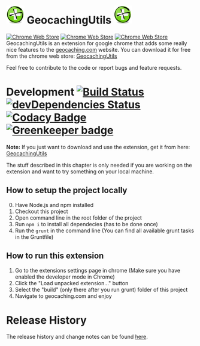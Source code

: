 # ![](source/img/appIcon/appIcon48.png) GeocachingUtils ![](source/img/appIcon/appIcon48.png)
[![Chrome Web Store](https://img.shields.io/chrome-web-store/users/aiddapoflafkbecobkoiakgagaijacaa.svg)](https://chrome.google.com/webstore/detail/geocachingutils/aiddapoflafkbecobkoiakgagaijacaa) [![Chrome Web Store](https://img.shields.io/chrome-web-store/stars/aiddapoflafkbecobkoiakgagaijacaa.svg)](https://chrome.google.com/webstore/detail/geocachingutils/aiddapoflafkbecobkoiakgagaijacaa) [![Chrome Web Store](https://img.shields.io/chrome-web-store/price/nimelepbpejjlbmoobocpfnjhihnpked.svg)](https://chrome.google.com/webstore/detail/geocachingutils/aiddapoflafkbecobkoiakgagaijacaa)
GeocachingUtils is an extension for google chrome that adds some really nice features to the  [geocaching.com](http://www.geocaching.com) website. You can download it for free from the chrome web store: [GeocachingUtils](https://chrome.google.com/webstore/detail/geocaching-utils/aiddapoflafkbecobkoiakgagaijacaa)

Feel free to contribute to the code or report bugs and feature requests.

# Development [![Build Status](https://travis-ci.org/ControlTheBit/geocachingUtils.svg?branch=master)](https://travis-ci.org/ControlTheBit/geocachingUtils) [![devDependencies Status](https://david-dm.org/ControlTheBit/geocachingUtils/dev-status.svg)](https://david-dm.org/ControlTheBit/geocachingUtils?type=dev) [![Codacy Badge](https://api.codacy.com/project/badge/Grade/cf87c3274b224e20b4be789ae76037f5)](https://www.codacy.com/app/ControlTheBit/geocachingUtils?utm_source=github.com&amp;utm_medium=referral&amp;utm_content=ControlTheBit/geocachingUtils&amp;utm_campaign=Badge_Grade) [![Greenkeeper badge](https://badges.greenkeeper.io/ControlTheBit/geocachingUtils.svg)](https://greenkeeper.io/)

**Note:** If you just want to download and use the extension, get it from here: [GeocachingUtils](https://chrome.google.com/webstore/detail/geocaching-utils/aiddapoflafkbecobkoiakgagaijacaa)

The stuff described in this chapter is only needed if you are working on the extension and want to try something on your local machine. 

## How to setup the project locally
0. Have Node.js and npm installed
1. Checkout this project
2. Open command line in the root folder of the project
3. Run `npm i` to install all dependecies (has to be done once)
4. Run the `grunt` in the command line (You can find all available grunt tasks in the Gruntfile)

## How to run this extension
1. Go to the extensions settings page in chrome (Make sure you have enabled the developer mode in Chrome)
2. Click the "Load unpacked extension..." button
3. Select the "build" (only there after you run grunt) folder of this project
4. Navigate to geocaching.com and enjoy

# Release History
The release history and change notes can be found [here](../../releases).
